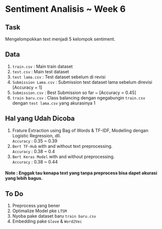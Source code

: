 # Sentiment Analisis ~ Week 6
## Task
Mengelompokkan text menjadi 5 kelompok sentiment.
## Data
1. `train.csv` : Main train dataset
2. `test.csv` : Main test dataset
3. `test lama.csv` : Test dataset sebelum di revisi
4. `Submission Lama.csv` : Submission test dataset lama sebelum direvisi [Accuracy = 1]
5. `Submission.csv` : Best Submission so far ~ [Accuracy = 0.45]
6. `train baru.csv` : Class balancing dengan ngegabungin `train.csv` dengan `test lama.csv` yang akurasinya 1
## Hal yang Udah Dicoba
1. Frature Extraction using Bag of Words & TF-IDF, Modelling dengan Logistic Regression, dll. <br>`Accuracy` : 0.35 ~ 0.39
2. `Bert TF-Hub` with and without text preprocessing.
<br>`Accuracy` : 0.38 ~ 0.4
3. `Bert Keras Model` with and without preprocessing.
<br>`Accuracy` : 0.38 ~ 0.44
#### Note : Enggak tau kenapa text yang tanpa preprocess bisa dapet akurasi yang lebih bagus.
## To Do
1. Preprocess yang bener
2. Optimalize Model pke `LTSM`
3. Nyoba pake dataset baru `train baru.csv`
4. Embedding pake `Glove` & `Word2Vec`